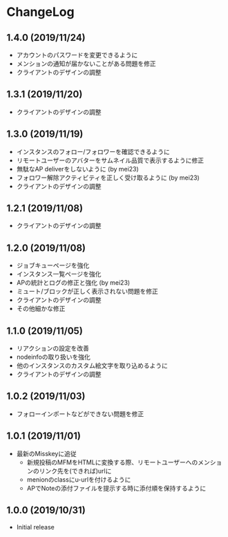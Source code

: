# ChangeLog
## 1.4.0 (2019/11/24)
* アカウントのパスワードを変更できるように
* メンションの通知が届かないことがある問題を修正
* クライアントのデザインの調整

## 1.3.1 (2019/11/20)
* クライアントのデザインの調整

## 1.3.0 (2019/11/19)
* インスタンスのフォロー/フォロワーを確認できるように
* リモートユーザーのアバターをサムネイル品質で表示するように修正
* 無駄なAP deliverをしないように (by mei23)
* フォロワー解除アクティビティを正しく受け取るように (by mei23)
* クライアントのデザインの調整

## 1.2.1 (2019/11/08)
* クライアントのデザインの調整

## 1.2.0 (2019/11/08)
* ジョブキューページを強化
* インスタンス一覧ページを強化
* APの統計とログの修正と強化 (by mei23)
* ミュート/ブロックが正しく表示されない問題を修正
* クライアントのデザインの調整
* その他細かな修正

## 1.1.0 (2019/11/05)
* リアクションの設定を改善
* nodeinfoの取り扱いを強化
* 他のインスタンスのカスタム絵文字を取り込めるように
* クライアントのデザインの調整

## 1.0.2 (2019/11/03)
* フォローインポートなどができない問題を修正

## 1.0.1 (2019/11/01)
* 最新のMisskeyに追従
	* 新規投稿のMFMをHTMLに変換する際、リモートユーザーへのメンションのリンク先を(できれば)urlに
	* menionのclassにu-urlを付けるように
	* APでNoteの添付ファイルを提示する時に添付順を保持するように

## 1.0.0 (2019/10/31)
* Initial release
